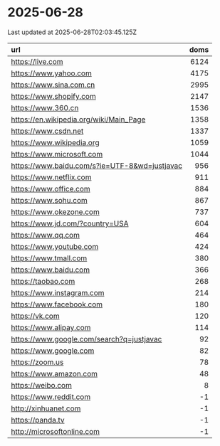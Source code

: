 # 2025-06-28

<!-- BEGIN -->
Last updated at 2025-06-28T02:03:45.125Z

url | doms
:- | -:
https://live.com | 6124
https://www.yahoo.com | 4175
https://www.sina.com.cn | 2995
https://www.shopify.com | 2147
https://www.360.cn | 1536
https://en.wikipedia.org/wiki/Main_Page | 1358
https://www.csdn.net | 1337
https://www.wikipedia.org | 1059
https://www.microsoft.com | 1044
https://www.baidu.com/s?ie=UTF-8&wd=justjavac | 956
https://www.netflix.com | 911
https://www.office.com | 884
https://www.sohu.com | 867
https://www.okezone.com | 737
https://www.jd.com/?country=USA | 604
https://www.qq.com | 464
https://www.youtube.com | 424
https://www.tmall.com | 380
https://www.baidu.com | 366
https://taobao.com | 268
https://www.instagram.com | 214
https://www.facebook.com | 180
https://vk.com | 120
https://www.alipay.com | 114
https://www.google.com/search?q=justjavac | 92
https://www.google.com | 82
https://zoom.us | 78
https://www.amazon.com | 48
https://weibo.com | 8
https://www.reddit.com | -1
http://xinhuanet.com | -1
https://panda.tv | -1
http://microsoftonline.com | -1
<!-- END -->
